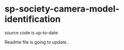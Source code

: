 # sp-society-camera-model-identification

source code is up-to-date

Readme file is going to update..
